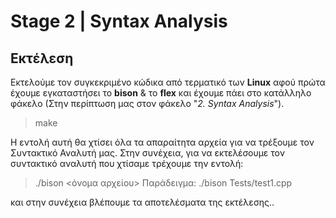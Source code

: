 ﻿# Stage 2 | Syntax Analysis
## Εκτέλεση
Εκτελούμε τον συγκεκριμένο κώδικα από τερματικό των **Linux** αφού πρώτα έχουμε εγκαταστήσει το **bison** & το **flex** και έχουμε πάει στο κατάλληλο φάκελο (Στην περίπτωση μας στον φάκελο "*2. Syntax Analysis*").

> make

Η εντολή αυτή θα χτίσει όλα τα απαραίτητα αρχεία για να τρέξουμε τον Συντακτικό Αναλυτή μας. Στην συνέχεια, για να εκτελέσουμε τον συντακτικό αναλυτή που χτίσαμε τρέχουμε την εντολή:

> ./bison <όνομα αρχείου>
> Παράδειγμα:
> ./bison Tests/test1.cpp

και στην συνέχεια βλέπουμε τα αποτελέσματα της εκτέλεσης..

